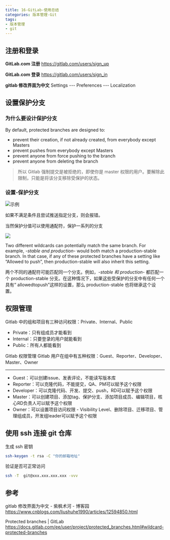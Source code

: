 ```yaml
---
title: 16-GitLab-使用总结
categories: 版本管理-Git
tags:
- 版本管理
- git
---
```


## 注册和登录

**GitLab.com 注册**
<https://gitlab.com/users/sign_up>

**GitLab.com 登录**
<https://gitlab.com/users/sign_in>

**gitlab 修改界面为中文**
Settings  ---   Preferences --- Localization

## 设置保护分支

### 为什么要设计保护分支

By default, protected branches are designed to:

* prevent their creation, if not already created, from everybody except Masters
* prevent pushes from everybody except Masters
* prevent anyone from force pushing to the branch
* prevent anyone from deleting the branch

> 所以 Gitlab 强制提交是被拒绝的，即使你是 master 权限的用户。要解除此限制，只能是将该分支移除受保护的状态。

### 设置-保护分支

![示例](https://upload-images.jianshu.io/upload_images/1662509-11952c64463b01f4.png?imageMogr2/auto-orient/strip%7CimageView2/2/w/1240)

如果不满足条件且尝试推送指定分支，则会报错。

当然保护分值可以使用通配符，保护一系列的分支

![](https://upload-images.jianshu.io/upload_images/1662509-7f38174fd3b0d397.png?imageMogr2/auto-orient/strip%7CimageView2/2/w/1240)

Two different wildcards can potentially match the same branch. For example, *-stable and production-* would both match a production-stable branch. In that case, if any of these protected branches have a setting like “Allowed to push”, then production-stable will also inherit this setting.

两个不同的通配符可能匹配同一个分支。例如，*-stable 和 production-* 都匹配一个 production-stable 分支。在这种情况下，如果这些受保护的分支中有任何一个具有“ allowedtopush”这样的设置，那么 production-stable 也将继承这个设置。

## 权限管理

Gitlab 中的组和项目有三种访问权限：Private、Internal、Public

* Private：只有组成员才能看到
* Internal：只要登录的用户就能看到
* Public：所有人都能看到

Gitlab 权限管理
Gitlab 用户在组中有五种权限：Guest、Reporter、Developer、Master、Owner

- - -

* Guest：可以创建issue、发表评论，不能读写版本库
* Reporter：可以克隆代码，不能提交，QA、PM可以赋予这个权限
* Developer：可以克隆代码、开发、提交、push，RD可以赋予这个权限
* Master：可以创建项目、添加tag、保护分支、添加项目成员、编辑项目，核心RD负责人可以赋予这个权限
* Owner：可以设置项目访问权限 - Visibility Level、删除项目、迁移项目、管理组成员，开发组leader可以赋予这个权限

## 使用 ssh 连接 git 仓库

生成 ssh 密钥

```sh
ssh-keygen -t rsa -C "你的邮箱地址"
```

验证是否可正常访问

```sh
ssh -T  git@xxx.xxx.xxx.xxx -vvv
```

## 参考

gitlab 修改界面为中文 - 紫枫术河 - 博客园
<https://www.cnblogs.com/liushuhe1990/articles/12594850.html>

Protected branches | GitLab
<https://docs.gitlab.com/ee/user/project/protected_branches.html#wildcard-protected-branches>
